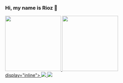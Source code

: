 ### Hi, my name is Rioz 👋

<div>
<a href="https://github.com/shrwed">
<img height="180em" src="https://github-readme-stats.vercel.app/api/top-langs/?username=shrwed&layout=compact&langs_count=7&theme=dracula"/>
<img height="180em" src="https://github-readme-stats.vercel.app/api?username=shrwed&show_icons=true&theme=dracula&include_all_commits=true&count_private=true"/>
</div>

</div> display="inline">
<img width-*5* height-*5* src="https://cdn.jsdelivr.net/gh/devicons/devicon/icons/lua/lua-plain-wordmark.svg" />
<img width-*5* height-*5* src="https://cdn.jsdelivr.net/gh/devicons/devicon/icons/python/python-original-wordmark.svg" />
          
